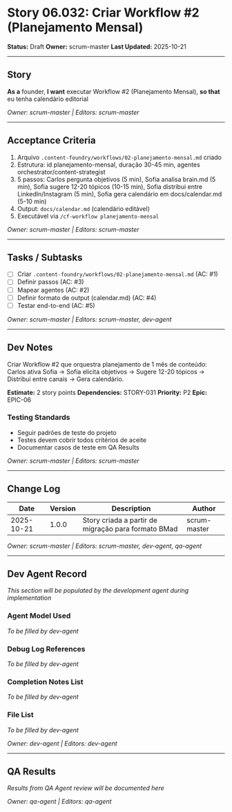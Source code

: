 # Story 06.032: Criar Workflow #2 (Planejamento Mensal)

**Status:** Draft
**Owner:** scrum-master
**Last Updated:** 2025-10-21

---

## Story

**As a** founder,
**I want** executar Workflow #2 (Planejamento Mensal),
**so that** eu tenha calendário editorial

*Owner: scrum-master | Editors: scrum-master*

---

## Acceptance Criteria

1. Arquivo `.content-foundry/workflows/02-planejamento-mensal.md` criado
2. Estrutura: id planejamento-mensal, duração 30-45 min, agentes orchestrator/content-strategist
3. 5 passos: Carlos pergunta objetivos (5 min), Sofia analisa brain.md (5 min), Sofia sugere 12-20 tópicos (10-15 min), Sofia distribui entre LinkedIn/Instagram (5 min), Sofia gera calendário em docs/calendar.md (5-10 min)
4. Output: `docs/calendar.md` (calendário editável)
5. Executável via `/cf-workflow planejamento-mensal`

*Owner: scrum-master | Editors: scrum-master*

---

## Tasks / Subtasks

- [ ] Criar `.content-foundry/workflows/02-planejamento-mensal.md` (AC: #1)
- [ ] Definir passos (AC: #3)
- [ ] Mapear agentes (AC: #2)
- [ ] Definir formato de output (calendar.md) (AC: #4)
- [ ] Testar end-to-end (AC: #5)

*Owner: scrum-master | Editors: scrum-master, dev-agent*

---

## Dev Notes

Criar Workflow #2 que orquestra planejamento de 1 mês de conteúdo: Carlos ativa Sofia → Sofia elicita objetivos → Sugere 12-20 tópicos → Distribui entre canais → Gera calendário.

**Estimate:** 2 story points
**Dependencies:** STORY-031
**Priority:** P2
**Epic:** EPIC-06

### Testing Standards

- Seguir padrões de teste do projeto
- Testes devem cobrir todos critérios de aceite
- Documentar casos de teste em QA Results

*Owner: scrum-master | Editors: scrum-master*

---

## Change Log

| Date | Version | Description | Author |
|------|---------|-------------|--------|
| 2025-10-21 | 1.0.0 | Story criada a partir de migração para formato BMad | scrum-master |

*Owner: scrum-master | Editors: scrum-master, dev-agent, qa-agent*

---

## Dev Agent Record

*This section will be populated by the development agent during implementation*

### Agent Model Used

*To be filled by dev-agent*

### Debug Log References

*To be filled by dev-agent*

### Completion Notes List

*To be filled by dev-agent*

### File List

*To be filled by dev-agent*

*Owner: dev-agent | Editors: dev-agent*

---

## QA Results

*Results from QA Agent review will be documented here*

*Owner: qa-agent | Editors: qa-agent*
